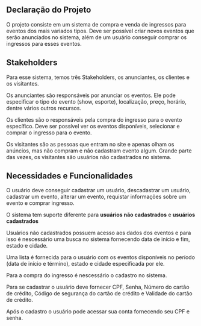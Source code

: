 ## Declaração do Projeto

O projeto consiste em um sistema de compra e venda de ingressos para eventos dos mais variados tipos. Deve ser possível criar novos eventos que serão anunciados no sistema, além de um usuário conseguir comprar os ingressos para esses eventos.

## Stakeholders

Para esse sistema, temos três Stakeholders, os anunciantes, os clientes e os visitantes.

Os anunciantes são responsáveis por anunciar os eventos. Ele pode especificar o tipo do evento (show, esporte), localização, preço, horário, dentre vários outros recursos.

Os clientes são o responsáveis pela compra do ingresso para o evento específico. Deve ser possível ver os eventos disponíveis, selecionar e comprar o ingresso para o evento.

Os visitantes são as pessoas que entram no site e apenas olham os anúncios, mas não compram e não cadastram evento algum. Grande parte das vezes, os visitantes são usuários não cadastrados no sistema.

## Necessidades e Funcionalidades

O usuário deve conseguir cadastrar um usuário, descadastrar um usuário, cadastrar um evento, alterar um evento, requistar informações sobre um evento e comprar ingresso.

O sistema tem suporte diferente para **usuários não cadastrados** e **usuários cadastrados**

Usuários não cadastrados possuem acesso aos dados dos eventos e para isso é nescessário uma busca no sistema fornecendo data de início e fim, estado e cidade.

Uma lista é fornecida para o usuário com os eventos disponíveis no período (data de início e término), estado e cidade especificada por ele. 

Para a compra do ingresso é nescessário o cadastro no sistema.

Para se cadastrar o usuário deve fornecer CPF, Senha, Número do cartão de crédito, Código de segurança do cartão de crédito e Validade do cartão de crédito.

Após o cadastro o usuário pode acessar sua conta fornecendo seu CPF e senha.